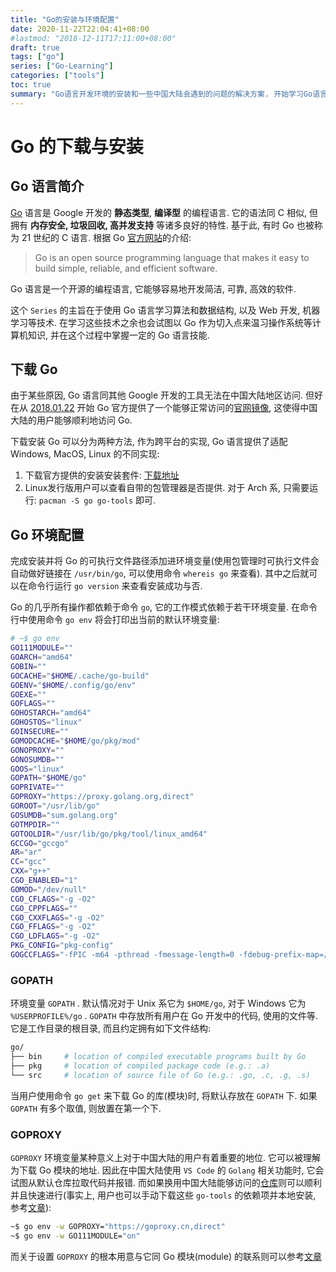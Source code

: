 ```yaml
---
title: "Go的安装与环境配置"
date: 2020-11-22T22:04:41+08:00
#lastmod: "2018-12-11T17:11:00+08:00"
draft: true
tags: ["go"]
series: ["Go-Learning"]
categories: ["tools"]
toc: true
summary: "Go语言开发环境的安装和一些中国大陆会遇到的问题的解决方案. 开始学习Go语言来丰富自己的知识和技能!"
---
```


# Go 的下载与安装

## Go 语言简介

[Go][1] 语言是 Google 开发的 **静态类型**, **编译型** 的编程语言. 它的语法同 C 相似, 但拥有 **内存安全, 垃圾回收, 高并发支持** 等诸多良好的特性. 基于此, 有时 Go 也被称为 21 世纪的 C 语言. 根据 Go [官方网站][2]的介绍:

> Go is an open source programming language that makes it easy to build simple, reliable, and efficient software. 

Go 语言是一个开源的编程语言, 它能够容易地开发简洁, 可靠, 高效的软件. 

这个 `Series` 的主旨在于使用 Go 语言学习算法和数据结构, 以及 Web 开发, 机器学习等技术. 在学习这些技术之余也会试图以 Go 作为切入点来温习操作系统等计算机知识, 并在这个过程中掌握一定的 Go 语言技能.

## 下载 Go

由于某些原因, Go 语言同其他 Google 开发的工具无法在中国大陆地区访问. 但好在从 [2018.01.22][4] 开始 Go 官方提供了一个能够正常访问的[官网镜像][3], 这使得中国大陆的用户能够顺利地访问 Go. 

下载安装 Go 可以分为两种方法, 作为跨平台的实现, Go 语言提供了适配 Windows, MacOS, Linux 的不同实现:

1.  下载官方提供的安装安装套件: [下载地址][5]
2.  Linux发行版用户可以查看自带的包管理器是否提供. 对于 Arch 系, 只需要运行: `pacman -S go go-tools` 即可.

## Go 环境配置

完成安装并将 Go 的可执行文件路径添加进环境变量(使用包管理时可执行文件会自动做好链接在 `/usr/bin/go`, 可以使用命令 `whereis go` 来查看). 其中之后就可以在命令行运行 `go version` 来查看安装成功与否. 

Go 的几乎所有操作都依赖于命令 `go`, 它的工作模式依赖于若干环境变量. 在命令行中使用命令 `go env` 将会打印出当前的默认环境变量:

```bash
# ~$ go env
GO111MODULE=""
GOARCH="amd64"
GOBIN=""
GOCACHE="$HOME/.cache/go-build"
GOENV="$HOME/.config/go/env"
GOEXE=""
GOFLAGS=""
GOHOSTARCH="amd64"
GOHOSTOS="linux"
GOINSECURE=""
GOMODCACHE="$HOME/go/pkg/mod"
GONOPROXY=""
GONOSUMDB=""
GOOS="linux"
GOPATH="$HOME/go"
GOPRIVATE=""
GOPROXY="https://proxy.golang.org,direct"
GOROOT="/usr/lib/go"
GOSUMDB="sum.golang.org"
GOTMPDIR=""
GOTOOLDIR="/usr/lib/go/pkg/tool/linux_amd64"
GCCGO="gccgo"
AR="ar"
CC="gcc"
CXX="g++"
CGO_ENABLED="1"
GOMOD="/dev/null"
CGO_CFLAGS="-g -O2"
CGO_CPPFLAGS=""
CGO_CXXFLAGS="-g -O2"
CGO_FFLAGS="-g -O2"
CGO_LDFLAGS="-g -O2"
PKG_CONFIG="pkg-config"
GOGCCFLAGS="-fPIC -m64 -pthread -fmessage-length=0 -fdebug-prefix-map=/tmp/go-build194656316=/tmp/go-build -gno-record-gcc-switches"
```

### GOPATH

环境变量 `GOPATH` . 默认情况对于 Unix 系它为 `$HOME/go`, 对于 Windows 它为 `%USERPROFILE%/go` . `GOPATH` 中存放所有用户在 Go 开发中的代码, 使用的文件等. 它是工作目录的根目录, 而且约定拥有如下文件结构:

```bash
go/
├── bin     # location of compiled executable programs built by Go
├── pkg     # location of compiled package code (e.g.: .a)
└── src     # location of source file of Go (e.g.: .go, .c, .g, .s)
```

当用户使用命令 `go get` 来下载 Go 的库(模块)时, 将默认存放在 `GOPATH` 下. 如果 `GOPATH` 有多个取值, 则放置在第一个下. 

### GOPROXY

`GOPROXY` 环境变量某种意义上对于中国大陆的用户有着重要的地位. 它可以被理解为下载 Go 模块的地址. 因此在中国大陆使用 `VS Code` 的 `Golang` 相关功能时, 它会试图从默认仓库拉取代码并报错. 而如果换用中国大陆能够访问的[仓库][6]则可以顺利并且快速进行(事实上, 用户也可以手动下载这些 `go-tools` 的依赖项并本地安装, 参考[文章][8]):

```bash
~$ go env -w GOPROXY="https://goproxy.cn,direct"
~$ go env -w GO111MODULE="on"
```

而关于设置 `GOPROXY` 的根本用意与它同 Go 模块(module) 的联系则可以参考[文章][7]


[1]: https://en.wikipedia.org/wiki/Go_(programming_language)
[2]: https://golang.org/
[3]: https://golang.google.cn/
[4]: https://blog.golang.org/hello-china
[5]: https://golang.google.cn/dl/
[6]: https://goproxy.cn/
[7]: https://blog.golang.org/module-mirror-launch
[8]: https://zhuanlan.zhihu.com/p/53566172